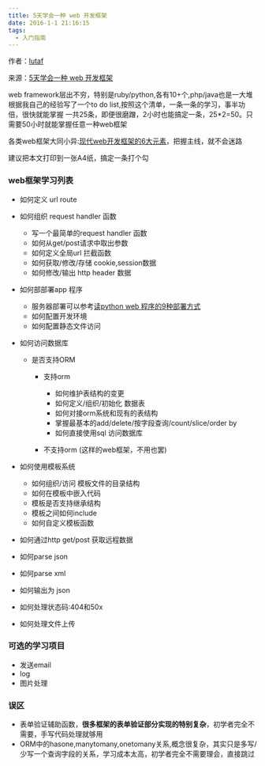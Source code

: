 ```yaml
---
title: 5天学会一种 web 开发框架
date: 2016-1-1 21:16:15
tags:
  - 入门指南
---
```


作者：[lutaf](http://lutaf.com/)

来源：[5天学会一种 web 开发框架](http://lutaf.com/148.htm)

<!--more-->

web framework层出不穷，特别是ruby/python,各有10+个,php/java也是一大堆 根据我自己的经验写了一个to do list,按照这个清单，一条一条的学习，事半功倍，很快就能掌握 一共25条，即便很磨蹭，2小时也能搞定一条，25*2=50。只需要50小时就能掌握任意一种web框架

各类web框架大同小异:[现代web开发框架的6大元素](http://lutaf.com/50.htm)，把握主线，就不会迷路

建议把本文打印到一张A4纸，搞定一条打个勾

### web框架学习列表

*   如何定义 url route
*   如何组织 request handler 函数

    *   写一个最简单的request handler 函数
    *   如何从get/post请求中取出参数
    *   如何定义全局url 拦截函数
    *   如何获取/修改/存储 cookie,session数据
    *   如何修改/输出 http header 数据
*   如何部部署app 程序

    *   服务器部署可以参考[读python web 程序的9种部署方式](http://lutaf.com/141.htm)
    *   如何配置开发环境
    *   如何配置静态文件访问
*   如何访问数据库

    *   是否支持ORM

        *   支持orm

            *   如何维护表结构的变更
            *   如何定义/组织/初始化 数据表
            *   如何对接orm系统和现有的表结构
            *   掌握最基本的add/delete/按字段查询/count/slice/order by
            *   如何直接使用sql 访问数据库
        *   不支持orm (这样的web框架，不用也罢)

*   如何使用模板系统

    *   如何组织/访问 模板文件的目录结构
    *   如何在模板中嵌入代码
    *   模板是否支持继承结构
    *   模板之间如何include
    *   如何自定义模板函数
*   如何通过http get/post 获取远程数据

*   如何parse json
*   如何parse xml
*   如何输出为 json
*   如何处理状态码:404和50x
*   如何处理文件上传

### 可选的学习项目

*   发送email
*   log
*   图片处理

### 误区

*   表单验证辅助函数，**很多框架的表单验证部分实现的特别复杂**，初学者完全不需要，手写代码处理就够用
*   ORM中的hasone,manytomany,onetomany关系,概念很复杂，其实只是多写/少写一个查询字段的关系，学习成本太高，初学者完全不需要理会，直接跳过